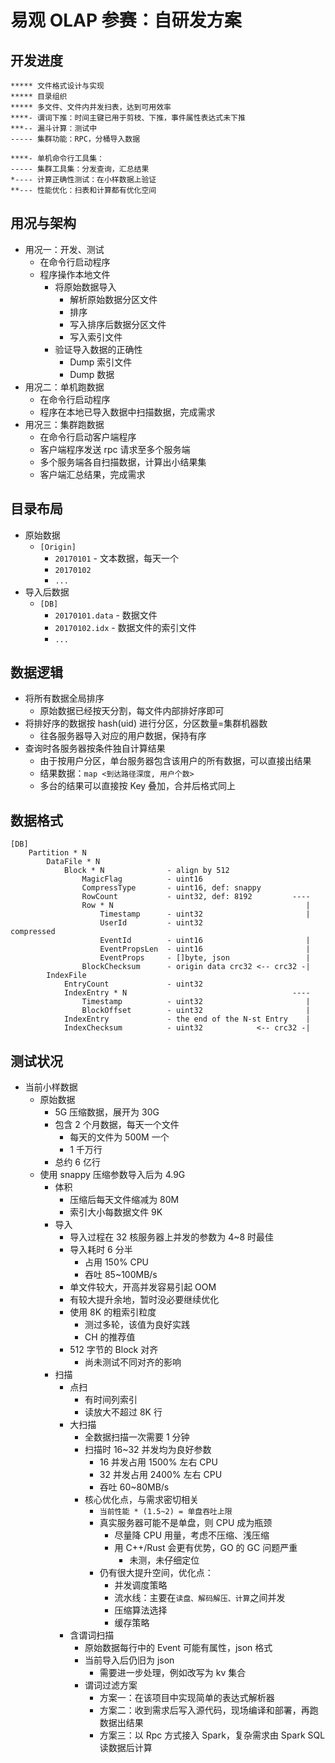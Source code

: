 # 易观 OLAP 参赛：自研发方案

## 开发进度
```
***** 文件格式设计与实现
***** 目录组织
***** 多文件、文件内并发扫表，达到可用效率
****- 谓词下推：时间主键已用于剪枝、下推，事件属性表达式未下推
***-- 漏斗计算：测试中
----- 集群功能：RPC，分桶导入数据

****- 单机命令行工具集：
----- 集群工具集：分发查询，汇总结果
*---- 计算正确性测试：在小样数据上验证
**--- 性能优化：扫表和计算都有优化空间
```

## 用况与架构
* 用况一：开发、测试
    - 在命令行启动程序
    - 程序操作本地文件
        - 将原始数据导入
            - 解析原始数据分区文件
            - 排序
            - 写入排序后数据分区文件
            - 写入索引文件
        - 验证导入数据的正确性
            - Dump 索引文件
            - Dump 数据
* 用况二：单机跑数据
    - 在命令行启动程序
    - 程序在本地已导入数据中扫描数据，完成需求
* 用况三：集群跑数据
    - 在命令行启动客户端程序
    - 客户端程序发送 rpc 请求至多个服务端
    - 多个服务端各自扫描数据，计算出小结果集
    - 客户端汇总结果，完成需求

## 目录布局
* 原始数据
    - `[Origin]`
        - `20170101`            - 文本数据，每天一个
        - `20170102`
        - `...`
* 导入后数据
    - `[DB]`
        - `20170101.data`       - 数据文件
        - `20170102.idx`        - 数据文件的索引文件
        - `...`

## 数据逻辑
* 将所有数据全局排序
    - 原始数据已经按天分割，每文件内部排好序即可
* 将排好序的数据按 hash(uid) 进行分区，分区数量=集群机器数
    - 往各服务器导入对应的用户数据，保持有序
* 查询时各服务器按条件独自计算结果
    - 由于按用户分区，单台服务器包含该用户的所有数据，可以直接出结果
    - 结果数据：`map <到达路径深度, 用户个数>`
    - 多台的结果可以直接按 Key 叠加，合并后格式同上

## 数据格式
```
[DB]
    Partition * N
        DataFile * N
            Block * N              - align by 512
                MagicFlag          - uint16
                CompressType       - uint16, def: snappy
                RowCount           - uint32, def: 8192         ----
                Row * N                                           |
                    Timestamp      - uint32                       |
                    UserId         - uint32                    compressed
                    EventId        - uint16                       |
                    EventPropsLen  - uint16                       |
                    EventProps     - []byte, json                 |
                BlockChecksum      - origin data crc32 <-- crc32 -|
        IndexFile
            EntryCount             - uint32
            IndexEntry * N                                     ----
                Timestamp          - uint32                       |
                BlockOffset        - uint32                       |
            IndexEntry             - the end of the N-st Entry    |
            IndexChecksum          - uint32            <-- crc32 -|
```

## 测试状况
* 当前小样数据
    - 原始数据
        - 5G 压缩数据，展开为 30G
        - 包含 2 个月数据，每天一个文件
            - 每天的文件为 500M 一个
            - 1 千万行
        - 总约 6 亿行
    - 使用 snappy 压缩参数导入后为 4.9G
        - 体积
            - 压缩后每天文件缩减为 80M
            - 索引大小每数据文件 9K
        - 导入
            - 导入过程在 32 核服务器上并发的参数为 4~8 时最佳
            - 导入耗时 6 分半
                - 占用 150% CPU
                - 吞吐 85~100MB/s
            - 单文件较大，开高并发容易引起 OOM
            - 有较大提升余地，暂时没必要继续优化
            - 使用 8K 的粗索引粒度
                - 测过多轮，该值为良好实践
                - CH 的推荐值
            - 512 字节的 Block 对齐
                - 尚未测试不同对齐的影响
        - 扫描
            - 点扫
                - 有时间列索引
                - 读放大不超过 8K 行
            - 大扫描
                - 全数据扫描一次需要 1 分钟
                - 扫描时 16~32 并发均为良好参数
                    - 16 并发占用 1500% 左右 CPU
                    - 32 并发占用 2400% 左右 CPU
                    - 吞吐 60~80MB/s
                - 核心优化点，与需求密切相关
                    - `当前性能 * (1.5~2) = 单盘吞吐上限`
                    - 真实服务器可能不是单盘，则 CPU 成为瓶颈
                        - 尽量降 CPU 用量，考虑不压缩、浅压缩
                        - 用 C++/Rust 会更有优势，GO 的 GC 问题严重
                            - 未测，未仔细定位
                    - 仍有很大提升空间，优化点：
                        - 并发调度策略
                        - 流水线：主要在`读盘、解码解压、计算`之间并发
                        - 压缩算法选择
                        - 缓存策略
            - 含谓词扫描
                - 原始数据每行中的 Event 可能有属性，json 格式
                - 当前导入后仍旧为 json
                    - 需要进一步处理，例如改写为 kv 集合
                - 谓词过滤方案
                    - 方案一：在该项目中实现简单的表达式解析器
                    - 方案二：收到需求后写入源代码，现场编译和部署，再跑数据出结果
                    - 方案三：以 Rpc 方式接入 Spark，复杂需求由 Spark SQL 读数据后计算

